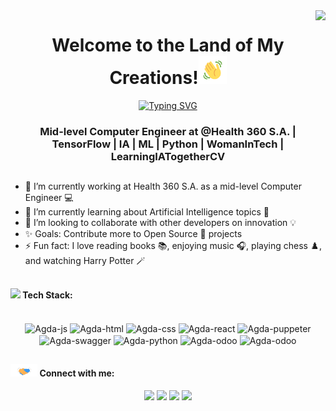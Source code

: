 <img align="right" src="https://visitor-badge.laobi.icu/badge?page_id=AgdaScript.AgdaScript" />

<h1 align="center">Welcome to the Land of My Creations!<img src="https://raw.githubusercontent.com/JeshadKhan/jeshadkhan/main/.github/images/hand_wave.gif" width="45px" height="45px" /></h1>
       
<div align="center">
<a href="https://git.io/typing-svg"><img src="https://readme-typing-svg.herokuapp.com?font=Satisfy&pause=1000&width=435&lines=Hello+World+%F0%9F%91%8B;Its+Agda+Here+%F0%9F%AB%B6;I'm+a+Computer+Engineer+%F0%9F%91%A9%E2%80%8D%F0%9F%92%BB;and+a+AI+Wizard+%F0%9F%A7%99%E2%80%8D%E2%99%80%EF%B8%8F+on+training;From+Cape+Verde+" alt="Typing SVG" /></a>
</div>

<div align="center">
<h3>Mid-level Computer Engineer at @Health 360 S.A. | TensorFlow | IA | ML | Python | WomanInTech | LearningIATogetherCV</h3>
</div>
<!--<hr/>-->

##

<!-- <img src="https://raw.githubusercontent.com/JeshadKhan/jeshadkhan/main/.github/images/dev_working.gif" alt="" align="right" height="125"/> -->
<!-- <img src="https://giphy.com/embed/LMcB8XospGZO8UQq87" align="right" height="125" width="125"/> 
<iframe src="https://giphy.com/embed/LMcB8XospGZO8UQq87" width="480" height="271" style="" frameBorder="0" class="giphy-embed" allowFullScreen></iframe><p><a href="https://giphy.com/gifs/Pluralsight-girl-woman-pluralsight-LMcB8XospGZO8UQq87">via GIPHY</a></p>
-->
 
 <img src="https://media3.giphy.com/media/v1.Y2lkPTc5MGI3NjExdHp6c3k2YXg0Zmt0NGYxMXl6NjVuOHpzbmZybmR2ZHBjemh6bmRnYyZlcD12MV9pbnRlcm5hbF9naWZfYnlfaWQmY3Q9Zw/LMcB8XospGZO8UQq87/giphy.gif" alt="" align="right" height="125"/>

- 🔭 I’m currently working at Health 360 S.A. as a mid-level Computer Engineer 💻
- 🌱 I’m currently learning about Artificial Intelligence topics 💫
- 👯 I’m looking to collaborate with other developers on innovation 💡
- ✨ Goals: Contribute more to Open Source 🎯 projects
- ⚡ Fun fact: I love reading books 📚, enjoying music 🎧, playing chess ♟️, and watching Harry Potter 🪄

##


####  <a href="#"><img src="https://media2.giphy.com/media/QssGEmpkyEOhBCb7e1/giphy.gif?cid=ecf05e47a0n3gi1bfqntqmob8g9aid1oyj2wr3ds3mg700bl&rid=giphy.gif" height="20px"></a> Tech Stack:
<p>
  <div  align="center"><br>
  <img  align="center" alt="Agda-js" height="30" width="40" src="https://cdn.jsdelivr.net/gh/devicons/devicon@latest/icons/javascript/javascript-original.svg" />
  <img align="center" alt="Agda-html" height="30" width="40" src="https://cdn.jsdelivr.net/gh/devicons/devicon@latest/icons/html5/html5-original.svg" />
  <img align="center" alt="Agda-css" height="30" width="40" src="https://cdn.jsdelivr.net/gh/devicons/devicon@latest/icons/css3/css3-original.svg" />
  <img align="center" alt="Agda-react" height="30" width="40" src="https://cdn.jsdelivr.net/gh/devicons/devicon@latest/icons/react/react-original.svg" />
  <img align="center" alt="Agda-puppeter" height="30" width="40" src="https://cdn.jsdelivr.net/gh/devicons/devicon@latest/icons/puppeteer/puppeteer-original.svg" />
  <img align="center" alt="Agda-swagger" height="30" width="40" src="https://cdn.jsdelivr.net/gh/devicons/devicon@latest/icons/swagger/swagger-original.svg" />
  <img align="center" alt="Agda-python" height="30" width="40" src="https://cdn.jsdelivr.net/gh/devicons/devicon@latest/icons/python/python-original.svg" />
  <img align="center" alt="Agda-odoo" height="35" width="35" src="https://assets-global.website-files.com/6407282fb8fd3f5e4f21e2b0/64a549dcb32e55a254d52cd2_HrEG0mz7dPoT60cskCyU1mrzta40Ky1heqhJVrPf4MQ.png" />
<img align="center" alt="Agda-odoo" height="35" width="35" src="https://static-00.iconduck.com/assets.00/tensorflow-icon-955x1024-hd4xzbqj.png" />
</div>
</p>

##

 ####  <a href="#"><img src="https://raw.githubusercontent.com/JeshadKhan/jeshadkhan/main/.github/images/handshake.gif" height="20px"></a> Connect with me:

<div align="center"> 
  <a href="https://instagram.com/" target="_blank"><img src="https://img.shields.io/badge/-Instagram-%23E4405F?style=for-the-badge&logo=instagram&logoColor=white" target="_blank"></a>
 <a href="https://discord.gg/" target="_blank"><img src="https://img.shields.io/badge/Discord-7289DA?style=for-the-badge&logo=discord&logoColor=white" target="_blank"></a> 
  <a href = "mailto:lopesagdalopes@gmail.com"><img src="https://img.shields.io/badge/-Gmail-%23333?style=for-the-badge&logo=gmail&logoColor=white" target="_blank"></a>
  <a href="https://www.linkedin.com/in/agda-lopes/" target="_blank"><img src="https://img.shields.io/badge/-LinkedIn-%230077B5?style=for-the-badge&logo=linkedin&logoColor=white" target="_blank"></a> 
</div>






<!--
**AgdaScript/AgdaScript** is a ✨ _special_ ✨ repository because its `README.md` (this file) appears on your GitHub profile.

Here are some ideas to get you started:

- 🔭 I’m currently working on ...
- 🌱 I’m currently learning ...
- 👯 I’m looking to collaborate on ...
- 🤔 I’m looking for help with ...
- 💬 Ask me about ...
- 📫 How to reach me: ...
- 😄 Pronouns: ...
- ⚡ Fun fact: ...

<div  align="center">
  <ul margin="0">
    <li>🔭 I am currently working on Artificial Intelligence projects</li>
    <li>🌱 I’m currently learning machine learning with Python and TensorFlow</li>
    <li>📫 How to reach me: lopesagdalopes@gmail.com</li>
    <li>😄 Pronouns: she/her</li>
    <li>⚡ Fun fact: I like Harry Potter🪄</li>
  </ul>
</div>
<h3 align="center">About Me:</h3>

<div align="center">

  <p>🔭 I am currently working on Artificial Intelligence projects</p>
  <p>🌱 I’m currently learning machine learning with Python and TensorFlow</p>
  <p>📫 How to reach me: lopesagdalopes@gmail.com</p>
  <p>😄 Pronouns: she/her</p>
  <p>⚡ Fun fact: I like Harry Potter🪄</p>

</div>

<div style="text-align: center;">
    <ul style="display: inline-block; text-align: left;">
        <li>Item 1</li>
        <li>Item 2</li>
        <li>Item 3</li>
    </ul>
</div>


<div  style=margin-top: 20px;">
  <a href="https://github.com/AgdaScript">
    <img height="180em" src="https://github-readme-stats.vercel.app/api?username=AgdaScript&show_icons=true&theme=dracula&include_all_commits=true&count_private=true"/>
    <img height="180em" src="https://github-readme-stats.vercel.app/api/top-langs/?username=AgdaScript&layout=compact&langs_count=16&theme=dracula"/>
  </a>
</div>

<div id="header" align="center">
  <img src="https://1.bp.blogspot.com/-JoBGJ5Oky18/XQkrEua4gYI/AAAAAAAATUQ/fHET-Jfgul0gFU7_XamNRhqEckR5xFa7ACLcBGAs/s1600/neural.gif" width="800"/>
</div>
-->

